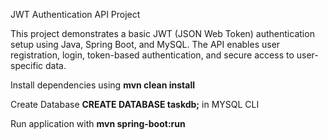 JWT Authentication API Project

This project demonstrates a basic JWT (JSON Web Token) authentication setup using Java, Spring Boot, and MySQL. The API enables user registration, login, token-based authentication, and secure access to user-specific data.

Install dependencies using **mvn clean install**

Create Database **CREATE DATABASE taskdb;** in MYSQL CLI 

Run application with **mvn spring-boot:run**
